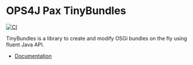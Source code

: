 # OPS4J Pax TinyBundles

[![CI](https://github.com/ops4j/org.ops4j.pax.tinybundles/actions/workflows/maven.yml/badge.svg)](https://github.com/ops4j/org.ops4j.pax.tinybundles/actions/workflows/maven.yml)

TinyBundles is a library to create and modify OSGi bundles on the fly using fluent Java API.

* [Documentation](https://ops4j1.jira.com/wiki/spaces/ops4j/pages/12060312/Tinybundles)
